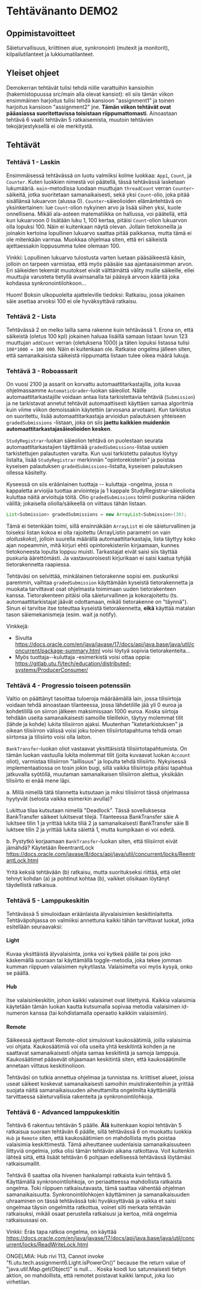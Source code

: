 # Tehtävänanto DEMO2

## Oppimistavoitteet
Säieturvallisuus, kriittinen alue, synkronointi (mutexit ja monitorit), kilpailutilanteet ja lukkiumatilanteet.

## Yleiset ohjeet
Demokerran tehtävät tulisi tehdä niille varattuihin kansioihin (hakemistopuussa src/main alla olevat kansiot): eli siis tämän viikon ensimmäinen harjoitus tulisi tehdä kansioon "assignment1" ja toinen harjoitus kansioon "assignment2" jne. **Tämän viikon tehtävät ovat pääasiassa suoritettavissa toisistaan riippumattomasti**. Ainoastaan tehtävä 6 vaatii tehtävän 5 ratkaisemista, muutoin tehtävien tekojärjestyksellä ei ole merkitystä.

## Tehtävät

### Tehtävä 1 - Laskin
Ensimmäisessä tehtävässä on luotu valmiiksi kolme luokkaa: `App1`, `Count`, ja `Counter`. Kuten luokkien nimestä voi päätellä, tässä tehtävässä lasketaan lukumääriä. `main`-metodissa luodaan muuttujan `threadCount` verran `Counter`-säikeitä, jotka suoritetaan samanaikaisesti, sekä yksi `Count`-olio, joka pitää sisällänsä lukuarvon (alussa 0). `Counter`-säieolioiden elämäntehtävä on yksinkertainen: lue `Count`-olion nykyinen arvo ja lisää siihen yksi, kuole onnellisena. Mikäli ala-asteen matematiikka on hallussa, voi päätellä, että kun lukuarvoon 0 lisätään luku 1, 100 kertaa, pitäisi `Count`-olion lukuarvon olla lopuksi 100. Näin ei kuitenkaan näytä olevan. Jollain tietokoneilla ja joinakin kertoina lopullinen lukuarvo saattaa pitää paikkansa, mutta tämä ei ole mitenkään varmaa. Muokkaa ohjelmaa siten, että eri säikeistä ajettaessakin loppusumma tulee olemaan 100. 

Vinkki: Lopullinen lukuarvo tulostusta varten luetaan pääsäikeestä käsin, jolloin on tarpeen varmistaa, että myös pääsäie saa ajantasaisimman arvon. Eri säikeiden tekemät muutokset eivät välttämättä välity muille säikeille, ellei muuttujia varusteta tietyllä avainsanalla tai pääsyä arvoon kääritä joka kohdassa synkronointilohkoon...

Huom! Boksin ulkopuolelta ajatteleville tiedoksi: Ratkaisu, jossa jokainen säie asettaa arvoksi 100 ei ole hyväksyttävä ratkaisu.

### Tehtävä 2 - Lista
Tehtävässä 2 on melko lailla sama rakenne kuin tehtävässä 1. Erona on, että säikeistä (oletus 100 kpl) jokainen haluaa lisäillä samaan listaan luvun 123 muuttujan `addCount` verran (oletuksena 1000) ja täten lopuksi listassa tulisi `100*1000 = 100 000`. Näin ei kuitenkaan ole. Ratkaise ongelma jälleen siten, että samanaikaisista säikeistä riippumatta listaan tulee oikea määrä lukuja.

### Tehtävä 3 - Roboassarit
On vuosi 2100 ja assarit on korvattu automaattitarkastajilla, joita kuvaa ohjelmassamme `AutomaticGrader`-luokan säieoliot. Näille automaattitarkastajille voidaan antaa lista tarkistettavia tehtäviä (`Submission`) ja ne tarkistavat annetut tehtävät automaattisesti käyttäen samaa algoritmia kuin viime viikon demoissakin käytettiin (arvosana arvotaan). Kun tarkistus on suoritettu, lisää automaattitarkastaja arvioidun palautuksen yhteiseen `gradedSubmissions` -listaan, joka on siis **jaettu kaikkien muidenkin automaattitarkastajasäieolioiden kesken**.

`StudyRegistrar`-luokan säieolion tehtävä on puolestaan seurata automaattitarkastajien täyttämää `gradedSubmissions`-listaa uusien tarkistettujen palautusten varalta. Kun uusi tarkistettu palautus löytyy listalta, lisää `StudyRegistrar` merkinnän "opintorekisteriin" ja poistaa kyseisen palautuksen `gradedSubmissions`-listalta, kyseisen palautuksen ollessa käsitelty.

Kyseessä on siis eräänlainen tuottaja -- kuluttaja -ongelma, jossa n kappaletta arvioijia tuottaa arviointeja ja 1 kappale StudyRegistrar-säieolioita kuluttaa näitä arvioituja töitä. Olio `gradedSubmissions` toimii puskurina näiden välillä; jokaisella oliolla/säikeellä on viittaus tähän listaan.

```java
List<Submission> gradedSubmissions = new ArrayList<Submission>(30);
```

Tämä ei tietenkään toimi, sillä ensinnäkään `ArrayList` ei ole säieturvallinen ja toiseksi listan kokoa ei olla rajoitettu (ArrayListin parametri on vain *aloituskoko*), jolloin suurella määrällä automaattitarkastajia, lista täyttyy koko ajan nopeammin, mitä kirjuri ehtii opintorekisteriin kirjaamaan, kunnes tietokoneesta lopulta loppuu muisti. Tarkastajat eivät saisi siis täyttää puskuria äärettömästi. Ja vastavuoroisesti kirjurikaan ei saisi kaatua tyhjää tietorakennetta raapiessa.

Tehtäväsi on selvittää, minkälainen tietorakenne sopisi em. puskuriksi paremmin, vaihtaa  `gradedSubmission` käyttämään kyseistä tietorakennetta ja muokata tarvittavat osat ohjelmasta toimimaan uuden tietorakenteen kanssa. Tietorakenteen pitäisi olla säieturvallinen ja kokorajoitettu (ts. automaattitarkistajat jäävät odottamaan, mikäli tietorakenne on "täynnä"). Sinun ei tarvitse itse toteuttaa kyseistä tietorakennetta, **eikä** käyttää matalan tason säiemekanismeja (esim. wait ja notify).


Vinkkejä:
 - Sivulta <https://docs.oracle.com/en/java/javase/17/docs/api/java.base/java/util/concurrent/package-summary.html> voisi löytyä sopivia tietorakenteita...
 - Myös tuottaja--kuluttaja -esimerkistä voisi ottaa oppia: <https://gitlab.utu.fi/tech/education/distributed-systems/ProducerConsumer/>

### Tehtävä 4 - Progressio toiseen potenssiin
Valtio on päättänyt tasoittaa tuloeroja määräämällä lain, jossa tilisiirtoja voidaan tehdä ainoastaan tilanteessa, jossa lähdetilille jää yli 0 euroa ja kohdetilillä on siirron jälkeen maksimissaan 1000 euroa. Koska siirtoja tehdään useita samanaikaisesti samoille tileillekin, täytyy molemmat tilit (lähde ja kohde) lukita tilisiirron ajaksi. Muutenhan "katetarkistuksen" ja oikean tilisiirron välissä voisi joku toinen tilisiirtotapahtuma tehdä oman siirtonsa ja tilisiirto voisi olla laiton.

`BankTransfer`-luokan oliot vastaavat yksittäisistä tilisiirtotapahtumista. On tämän luokan vastuulla lukita molemmat tilit (joita kuvaavat luokan `Account` oliot), varmistaa tilisiirron "laillisuus" ja lopulta tehdä tilisiirto. Nykyisessä implementaatiossa on tosin jokin bugi, sillä vaikka tilisiirtoja pitäisi tapahtua jatkuvalla syötöllä, muutaman samanaikaisen tilisiirron alettua, yksikään tilisiirto ei enää mene läpi.

a. Millä nimellä tätä tilannetta kutsutaan ja miksi tilisiirrot tässä ohjelmassa hyytyvät (selosta vaikka esimerkin avulla)?

Lukittua tilaa kutsutaan nimellä "Deadlock". Tässä sovelluksessa BankTransfer säikeet lukitsevat tilejä. Tilanteessa BankTransfer säie A lukitsee tilin 1 ja yrittää lukita tiliä 2 ja samanaikaisesti BankTransfer säie B luktsee tilin 2 ja yrittää lukita säiettä 1, mutta kumpikaan ei voi edetä.

b. Pystytkö korjaamaan `BankTransfer`-luokan siten, että tilisiirrot eivät jämähdä?
Käytetään ReentrantLock <https://docs.oracle.com/javase/8/docs/api/java/util/concurrent/locks/ReentrantLock.html>

Yritä keksiä tehtävään (b) ratkaisu, mutta suoritukseksi riittää, että olet tehnyt kohdan (a) ja pohtinut kohtaa (b), vaikket olisikaan löytänyt täydellistä ratkaisua.

### Tehtävä 5 - Lamppukeskitin

Tehtävässä 5 simuloidaan eräänlaista älyvalaisimien keskitinlaitetta. Tehtäväpohjassa on valmiiksi annettuna kaikki tähän tarvittavat luokat, jotka esitellään seuraavaksi:

#### Light
Kuvaa yksittäistä älyvalaisinta, jonka voi kytkeä päälle tai pois joko käskemällä suoraan tai käyttämällä toggle-metodia, joka tekee jomman kumman riippuen valaisimen nykytilasta. Valaisimelta voi myös kysyä, onko se päällä.

#### Hub
Itse valaisinkeskitin, johon kaikki valaisimet ovat liitettyinä. Kaikkia valaisimia käytetään tämän luokan kautta kutsumalla sopivaa metodia valaisimen id-numeron kanssa (tai kohdistamalla operaatio kaikkiin valaisimiin).

#### Remote
Säikeessä ajettavat Remote-oliot simuloivat kaukosäätimiä, joilla valaisimia voi ohjata. Kaukosäätimiä voi olla useita yhtä keskitintä kohden ja ne saattavat samanaikaisesti ohjata samaa keskitintä ja samoja lamppuja. Kaukosäätimet pääsevät ohjaamaan keskitintä siten, että kaukosäätimille annetaan viittaus keskitinolioon.

Tehtäväsi on tutkia annettua ohjelmaa ja tunnistaa ns. kriittiset alueet, joissa useat säikeet koskevat samanaikaisesti samoihin muistirakenteihin ja yrittää suojata näitä samanaikaisuuden aiheuttamilta ongelmilta käyttämällä tarvittaessa säieturvallisia rakenteita ja synkronointilohkoja.

### Tehtävä 6 - Advanced lamppukeskitin
Tehtävä 6 rakentuu tehtävän 5 päälle. **Älä** kuitenkaan kopioi tehtävän 5 ratkaisua suoraan tehtävän 6 päälle, sillä tehtävässä 6 on muokattu luokkia `Hub` ja `Remote` siten, että kaukosäätimien on mahdollista myös poistaa valaisimia keskittimestä. Tämä aiheuttanee uudenlaisia samanaikaisuuteen liittyviä ongelmia, jotka olisi tämän tehtävän aikana ratkottava. Voit kuitenkin lähteä siitä, että lisäät tehtävän 6 pohjaan edellisessä tehtävässä löytämäsi ratkaisumallit.

Tehtävä 6 saattaa olla hivenen hankalampi ratkaista kuin tehtävä 5. Käyttämällä synkronointilohkoja, on periaatteessa mahdollista ratkaista ongelma. Toki riippuen ratkaisutavasta, tämä saattaa vähentää ohjelman samanaikaisuutta. Synkronointilohkojen käyttäminen ja samanaikaisuuden uhraaminen on tässä tehtävässä toki hyväksyttävää ja vaikka et saisi ongelmaa täysin ongelmitta ratkottua, voinet silti merkata tehtävän ratkaisuksi, mikäli osaat perustella ratkaisusi ja kertoa, mitä ongelmia ratkaisussasi on.

Vinkki: Eräs tapa ratkoa ongelma, on käyttää <https://docs.oracle.com/en/java/javase/17/docs/api/java.base/java/util/concurrent/locks/ReadWriteLock.html>

ONGELMIA: Hub rivi 113, Cannot invoke "fi.utu.tech.assignment6.Light.isPowerOn()" because the return value of "java.util.Map.get(Object)" is null... .
Koska koodi luo satunnaisesti tietyn aktion, on mahdollista, että remotet poistavat kaikki lamput, joka luo virhetilan.